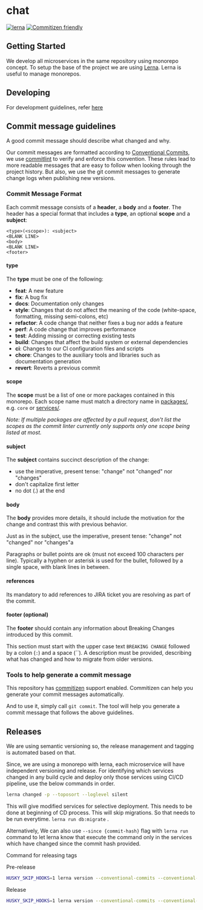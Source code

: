 # chat

[![lerna](https://img.shields.io/badge/maintained%20with-lerna-cc00ff.svg)](https://lerna.js.org/)
[![Commitizen friendly](https://img.shields.io/badge/commitizen-friendly-brightgreen.svg)](http://commitizen.github.io/cz-cli/)

## Getting Started

We develop all microservices in the same repository using monorepo concept. To setup the base of the project we are using [Lerna](https://github.com/lerna/lerna). Lerna is useful to manage monorepos.

## Developing

For development guidelines, refer [here](https://github.com/sourcefuse/biz-book-api/tree/master/DEVELOPING.md)

## Commit message guidelines

A good commit message should describe what changed and why.

Our commit messages are formatted according to
[Conventional Commits](https://conventionalcommits.org/), we use
[commitlint](https://github.com/marionebl/commitlint) to verify and enforce this
convention. These rules lead to more readable messages that are easy to follow
when looking through the project history. But also, we use the git commit
messages to generate change logs when publishing new versions.

### Commit Message Format

Each commit message consists of a **header**, a **body** and a **footer**. The
header has a special format that includes a **type**, an optional **scope** and
a **subject**:

```text
<type>(<scope>): <subject>
<BLANK LINE>
<body>
<BLANK LINE>
<footer>
```

#### type

The **type** must be one of the following:

- **feat**: A new feature
- **fix**: A bug fix
- **docs**: Documentation only changes
- **style**: Changes that do not affect the meaning of the code (white-space,
  formatting, missing semi-colons, etc)
- **refactor**: A code change that neither fixes a bug nor adds a feature
- **perf**: A code change that improves performance
- **test**: Adding missing or correcting existing tests
- **build**: Changes that affect the build system or external dependencies
- **ci**: Changes to our CI configuration files and scripts
- **chore**: Changes to the auxiliary tools and libraries such as documentation
  generation
- **revert**: Reverts a previous commit

#### scope

The **scope** must be a list of one or more packages contained in this monorepo.
Each scope name must match a directory name in
[packages/](https://github.com/sourcefuse/biz-book-api/tree/master/packages),
e.g. `core` or [services/](https://github.com/sourcefuse/biz-book-api/tree/master/services).

_Note: If multiple packages are affected by a pull request, don't list the
scopes as the commit linter currently only supports only one scope being listed
at most._

#### subject

The **subject** contains succinct description of the change:

- use the imperative, present tense: "change" not "changed" nor "changes"
- don't capitalize first letter
- no dot (.) at the end

#### body

The **body** provides more details, it should include the motivation for the
change and contrast this with previous behavior.

Just as in the subject, use the imperative, present tense: "change" not
"changed" nor "changes"a

Paragraphs or bullet points are ok (must not exceed 100 characters per line).
Typically a hyphen or asterisk is used for the bullet, followed by a single
space, with blank lines in between.

#### references

Its mandatory to add references to JIRA ticket you are resolving as part of the commit.

#### footer (optional)

The **footer** should contain any information about Breaking Changes introduced
by this commit.

This section must start with the upper case text `BREAKING CHANGE` followed by a
colon (`:`) and a space (``). A description must be provided, describing what
has changed and how to migrate from older versions.

### Tools to help generate a commit message

This repository has [commitizen](https://github.com/commitizen/cz-cli) support
enabled. Commitizen can help you generate your commit messages automatically.

And to use it, simply call `git commit`. The tool will help
you generate a commit message that follows the above guidelines.

## Releases

We are using semantic versioning so, the release management and tagging is automated based on that.

Since, we are using a monorepo with lerna, each microservice will have independent versioning and release. For identifying which services changed in any build cycle and deploy only those services using CI/CD pipeline, use the below commands in order.

```sh
lerna changed -p --toposort --loglevel silent
```

This will give modified services for selective deployment. This needs to be done at beginning of CD process. This will skip migrations. So that needs to be run everytime. `lerna run db:migrate` .

Alternatively, We can also use `--since {commit-hash}` flag with `lerna run` command to let lerna know that execute the command only in the services which have changed since the commit hash provided.

Command for releasing tags

Pre-release

```sh
HUSKY_SKIP_HOOKS=1 lerna version --conventional-commits --conventional-prerelease
```

Release

```sh
HUSKY_SKIP_HOOKS=1 lerna version --conventional-commits --conventional-graduate
```